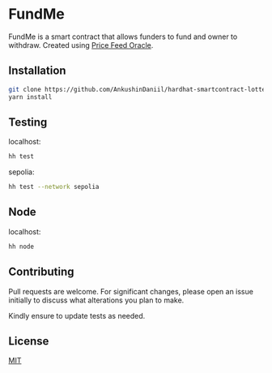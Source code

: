 # FundMe
FundMe is a smart contract that allows funders to fund and owner to withdraw. Created using [Price Feed Oracle](https://data.chain.link/).


## Installation
```bash
git clone https://github.com/AnkushinDaniil/hardhat-smartcontract-lottery.git
yarn install
```

## Testing
localhost:
```bash
hh test
```
sepolia:
```bash
hh test --network sepolia
```

## Node
localhost:
```bash
hh node
```


## Contributing

Pull requests are welcome. For significant changes, please open an issue initially to discuss what alterations you plan to make.

Kindly ensure to update tests as needed.

## License

[MIT](https://choosealicense.com/licenses/mit/)
